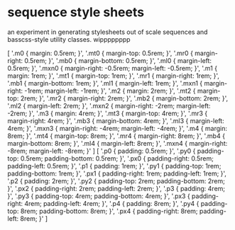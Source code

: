 # sequence style sheets

an experiment in generating stylesheets out of scale sequences and basscss-style
utility classes. wipppppppp

[ '.m0  { margin: 0.5rem; }',
  '.mt0  { margin-top: 0.5rem; }',
  '.mr0  { margin-right: 0.5rem; }',
  '.mb0  { margin-bottom: 0.5rem; }',
  '.ml0  { margin-left: 0.5rem; }',
  '.mxn0 { margin-right: -0.5rem; margin-left: -0.5rem; }',
  '.m1  { margin: 1rem; }',
  '.mt1  { margin-top: 1rem; }',
  '.mr1  { margin-right: 1rem; }',
  '.mb1  { margin-bottom: 1rem; }',
  '.ml1  { margin-left: 1rem; }',
  '.mxn1 { margin-right: -1rem; margin-left: -1rem; }',
  '.m2  { margin: 2rem; }',
  '.mt2  { margin-top: 2rem; }',
  '.mr2  { margin-right: 2rem; }',
  '.mb2  { margin-bottom: 2rem; }',
  '.ml2  { margin-left: 2rem; }',
  '.mxn2 { margin-right: -2rem; margin-left: -2rem; }',
  '.m3  { margin: 4rem; }',
  '.mt3  { margin-top: 4rem; }',
  '.mr3  { margin-right: 4rem; }',
  '.mb3  { margin-bottom: 4rem; }',
  '.ml3  { margin-left: 4rem; }',
  '.mxn3 { margin-right: -4rem; margin-left: -4rem; }',
  '.m4  { margin: 8rem; }',
  '.mt4  { margin-top: 8rem; }',
  '.mr4  { margin-right: 8rem; }',
  '.mb4  { margin-bottom: 8rem; }',
  '.ml4  { margin-left: 8rem; }',
  '.mxn4 { margin-right: -8rem; margin-left: -8rem; }' ]
[ '.p0  { padding: 0.5rem; }',
  '.py0 { padding-top: 0.5rem; padding-bottom: 0.5rem; }',
  '.px0 { padding-right: 0.5rem; padding-left: 0.5rem; }',
  '.p1  { padding: 1rem; }',
  '.py1 { padding-top: 1rem; padding-bottom: 1rem; }',
  '.px1 { padding-right: 1rem; padding-left: 1rem; }',
  '.p2  { padding: 2rem; }',
  '.py2 { padding-top: 2rem; padding-bottom: 2rem; }',
  '.px2 { padding-right: 2rem; padding-left: 2rem; }',
  '.p3  { padding: 4rem; }',
  '.py3 { padding-top: 4rem; padding-bottom: 4rem; }',
  '.px3 { padding-right: 4rem; padding-left: 4rem; }',
  '.p4  { padding: 8rem; }',
  '.py4 { padding-top: 8rem; padding-bottom: 8rem; }',
  '.px4 { padding-right: 8rem; padding-left: 8rem; }' ]
